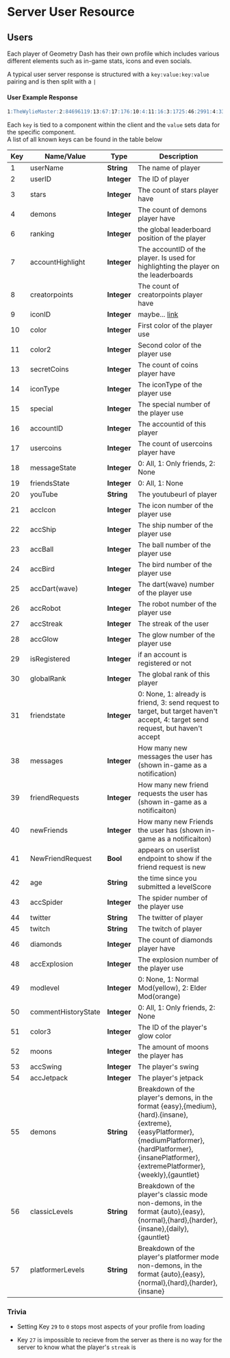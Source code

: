 # Server User Resource

## Users

Each player of Geometry Dash has their own profile which includes various different elements such as in-game stats, icons and even socials.

A typical user server response is structured with a `key:value:key:value` pairing and is then split with a `|`

<!-- tabs:start -->

#### **User Example Response**
```md
1:TheWylieMaster:2:84696119:13:67:17:176:10:4:11:16:3:1725:46:2991:4:33:8:0:18:0:19:0:50:0:20:../watch?v=dQw4w9WgXcQ:21:31:22:10:23:30:24:1:25:35:26:23:28:1:43:11:48:1:30:0:16:9276649:31:0:44:TheWylieMaster:45::49:0:38:0:39:0:40:0:41:1:29:1
```
<!-- tabs:end -->

Each `key` is tied to a component within the client and the `value` sets data for the specific component.  
A list of all known keys can be found in the table below

| Key | Name/Value | Type | Description |
| --- | ---------- | ---- | ----------- |
| 1 | userName | **String** | The name of player |
| 2 | userID | **Integer** | The ID of player |
| 3 | stars | **Integer** | The count of stars player have |
| 4 | demons | **Integer** | The count of demons player have |
| 6 | ranking | **Integer** | the global leaderboard position of the player |
| 7 | accountHighlight | **Integer** | The accountID of the player. Is used for highlighting the player on the leaderboards |
| 8 | creatorpoints | **Integer** | The count of creatorpoints player have |
| 9 | iconID | **Integer** | maybe... [link](https://github.com/gd-programming/gddocs/pull/16/files#r417926661) |
| 10 | color | **Integer** | First color of the player use |
| 11 | color2 | **Integer** | Second color of the player use |
| 13 | secretCoins | **Integer** | The count of coins player have |
| 14 | iconType | **Integer** | The iconType of the player use |
| 15 | special | **Integer** | The special number of the player use |
| 16 | accountID | **Integer** | The accountid of this player |
| 17 | usercoins | **Integer** | The count of usercoins player have |
| 18 | messageState | **Integer** | 0: All, 1: Only friends, 2: None |
| 19 | friendsState | **Integer** | 0: All, 1: None |
| 20 | youTube | **String** | The youtubeurl of player |
| 21 | accIcon | **Integer** | The icon number of the player use |
| 22 | accShip | **Integer** | The ship number of the player use |
| 23 | accBall | **Integer** | The ball number of the player use |
| 24 | accBird | **Integer** | The bird number of the player use |
| 25 | accDart(wave) | **Integer** | The dart(wave) number of the player use |
| 26 | accRobot | **Integer** | The robot number of the player use |
| 27 | accStreak | **Integer** | The streak of the user |
| 28 | accGlow | **Integer** | The glow number of the player use |
| 29 | isRegistered | **Integer** | if an account is registered or not |
| 30 | globalRank | **Integer** | The global rank of this player |
| 31 | friendstate | **Integer** | 0: None, 1: already is friend, 3: send request to target, but target haven't accept, 4: target send request, but haven't accept 
| 38 | messages | **Integer** | How many new messages the user has (shown in-game as a notification) | <!-- there are a bunch of keys before here but they are exclusive to friend requests so i didnt add them here -->
| 39 | friendRequests | **Integer** | How many new friend requests the user has (shown in-game as a notificaiton) |
| 40 | newFriends | **Integer** | How many new Friends the user has (shown in-game as a notificaiton) |
| 41 | NewFriendRequest | **Bool** | appears on userlist endpoint to show if the friend request is new |
| 42 | age | **String** | the time since you submitted a levelScore |
| 43 | accSpider | **Integer** | The spider number of the player use |
| 44 | twitter| **String** | The twitter of player |
| 45 | twitch | **String** | The twitch of player |
| 46 | diamonds | **Integer** | The count of diamonds player have |
| 48 | accExplosion | **Integer** | The explosion number of the player use |
| 49 | modlevel | **Integer** | 0: None, 1: Normal Mod(yellow), 2: Elder Mod(orange) |
| 50 | commentHistoryState | **Integer** | 0: All, 1: Only friends, 2: None |
| 51 | color3 | **Integer** | The ID of the player's glow color |
| 52 | moons | **Integer** | The amount of moons the player has |
| 53 | accSwing | **Integer** | The player's swing |
| 54 | accJetpack | **Integer** | The player's jetpack |
| 55 | demons | **String** | Breakdown of the player's demons, in the format {easy},{medium},{hard}.{insane},{extreme},{easyPlatformer},{mediumPlatformer},{hardPlatformer},{insanePlatformer},{extremePlatformer},{weekly},{gauntlet}
| 56 | classicLevels | **String** | Breakdown of the player's classic mode non-demons, in the format {auto},{easy},{normal},{hard},{harder},{insane},{daily},{gauntlet}
| 57 | platformerLevels | **String** | Breakdown of the player's platformer mode non-demons, in the format {auto},{easy},{normal},{hard},{harder},{insane}

### Trivia

- Setting Key `29` to `0` stops most aspects of your profile from loading

- Key `27` is impossible to recieve from the server as there is no way for the server to know what the player's `streak` is

